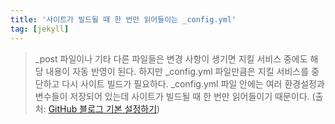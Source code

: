 ```yaml
---
title: '사이트가 빌드될 때 한 번만 읽어들이는 _config.yml'
tag: [jekyll]
---
```


> _post 파일이나 기타 다른 파일들은 변경 사항이 생기면 지킬 서비스 중에도 해당 내용이 자동 반영이 된다. 하지만 _config.yml 파일만큼은 지킬 서비스를 중단하고 다시 사이트 빌드가 필요하다. _config.yml 파일 안에는 여러 환경설정과 변수들이 저장되어 있는데 사이트가 빌드될 때 한 번만 읽어들이기 때문이다. (출처: [GitHub 블로그 기본 설정하기](https://devinlife.com/howto%20github%20pages/blog-config/))